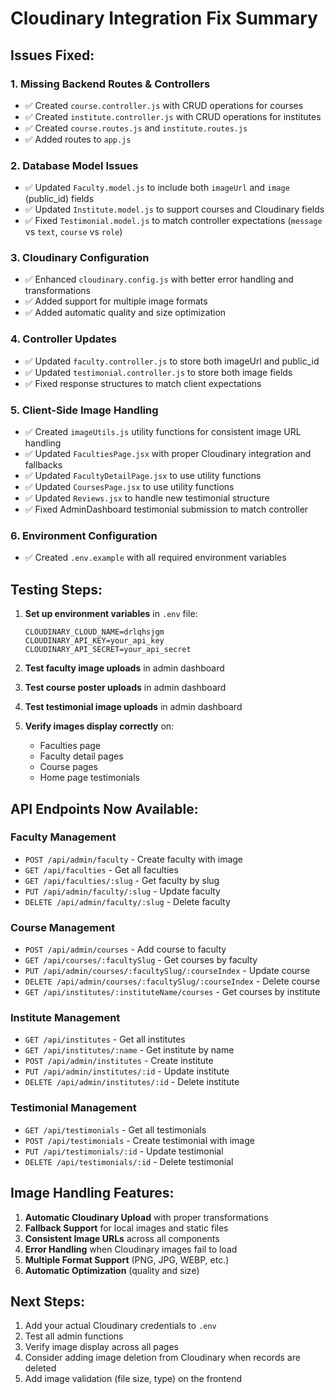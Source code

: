 # Cloudinary Integration Fix Summary

## Issues Fixed:

### 1. Missing Backend Routes & Controllers

- ✅ Created `course.controller.js` with CRUD operations for courses
- ✅ Created `institute.controller.js` with CRUD operations for institutes
- ✅ Created `course.routes.js` and `institute.routes.js`
- ✅ Added routes to `app.js`

### 2. Database Model Issues

- ✅ Updated `Faculty.model.js` to include both `imageUrl` and `image` (public_id) fields
- ✅ Updated `Institute.model.js` to support courses and Cloudinary fields
- ✅ Fixed `Testimonial.model.js` to match controller expectations (`message` vs `text`, `course` vs `role`)

### 3. Cloudinary Configuration

- ✅ Enhanced `cloudinary.config.js` with better error handling and transformations
- ✅ Added support for multiple image formats
- ✅ Added automatic quality and size optimization

### 4. Controller Updates

- ✅ Updated `faculty.controller.js` to store both imageUrl and public_id
- ✅ Updated `testimonial.controller.js` to store both image fields
- ✅ Fixed response structures to match client expectations

### 5. Client-Side Image Handling

- ✅ Created `imageUtils.js` utility functions for consistent image URL handling
- ✅ Updated `FacultiesPage.jsx` with proper Cloudinary integration and fallbacks
- ✅ Updated `FacultyDetailPage.jsx` to use utility functions
- ✅ Updated `CoursesPage.jsx` to use utility functions
- ✅ Updated `Reviews.jsx` to handle new testimonial structure
- ✅ Fixed AdminDashboard testimonial submission to match controller

### 6. Environment Configuration

- ✅ Created `.env.example` with all required environment variables

## Testing Steps:

1. **Set up environment variables** in `.env` file:

   ```
   CLOUDINARY_CLOUD_NAME=drlqhsjgm
   CLOUDINARY_API_KEY=your_api_key
   CLOUDINARY_API_SECRET=your_api_secret
   ```

2. **Test faculty image uploads** in admin dashboard
3. **Test course poster uploads** in admin dashboard
4. **Test testimonial image uploads** in admin dashboard
5. **Verify images display correctly** on:
   - Faculties page
   - Faculty detail pages
   - Course pages
   - Home page testimonials

## API Endpoints Now Available:

### Faculty Management

- `POST /api/admin/faculty` - Create faculty with image
- `GET /api/faculties` - Get all faculties
- `GET /api/faculties/:slug` - Get faculty by slug
- `PUT /api/admin/faculty/:slug` - Update faculty
- `DELETE /api/admin/faculty/:slug` - Delete faculty

### Course Management

- `POST /api/admin/courses` - Add course to faculty
- `GET /api/courses/:facultySlug` - Get courses by faculty
- `PUT /api/admin/courses/:facultySlug/:courseIndex` - Update course
- `DELETE /api/admin/courses/:facultySlug/:courseIndex` - Delete course
- `GET /api/institutes/:instituteName/courses` - Get courses by institute

### Institute Management

- `GET /api/institutes` - Get all institutes
- `GET /api/institutes/:name` - Get institute by name
- `POST /api/admin/institutes` - Create institute
- `PUT /api/admin/institutes/:id` - Update institute
- `DELETE /api/admin/institutes/:id` - Delete institute

### Testimonial Management

- `GET /api/testimonials` - Get all testimonials
- `POST /api/testimonials` - Create testimonial with image
- `PUT /api/testimonials/:id` - Update testimonial
- `DELETE /api/testimonials/:id` - Delete testimonial

## Image Handling Features:

1. **Automatic Cloudinary Upload** with proper transformations
2. **Fallback Support** for local images and static files
3. **Consistent Image URLs** across all components
4. **Error Handling** when Cloudinary images fail to load
5. **Multiple Format Support** (PNG, JPG, WEBP, etc.)
6. **Automatic Optimization** (quality and size)

## Next Steps:

1. Add your actual Cloudinary credentials to `.env`
2. Test all admin functions
3. Verify image display across all pages
4. Consider adding image deletion from Cloudinary when records are deleted
5. Add image validation (file size, type) on the frontend
